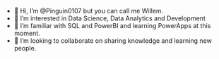 - 👋 Hi, I’m @Pinguin0107 but you can call me Willem. 
- 👀 I’m interested in Data Science, Data Analytics and Development
- 🌱 I’m familiar with SQL and PowerBI and learning PowerApps at this moment. 
- 💞️ I’m looking to collaborate on sharing knowledge and learning new people.

<!---
Pinguin0107/Pinguin0107 is a ✨ special ✨ repository because its `README.md` (this file) appears on your GitHub profile.
You can click the Preview link to take a look at your changes.
--->

